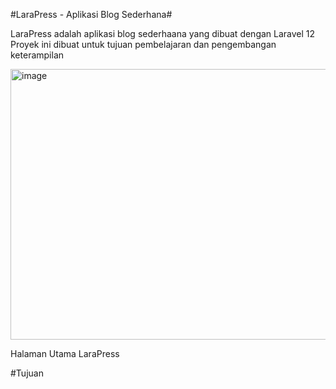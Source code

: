 #LaraPress - Aplikasi Blog Sederhana# 

LaraPress adalah aplikasi blog sederhaana yang dibuat dengan Laravel 12
Proyek ini dibuat untuk tujuan pembelajaran dan pengembangan keterampilan

<img width="888" height="433" alt="image" src="https://github.com/user-attachments/assets/177d1233-70a7-4f43-ae14-1eb18a78320f" />

Halaman Utama LaraPress

#Tujuan

